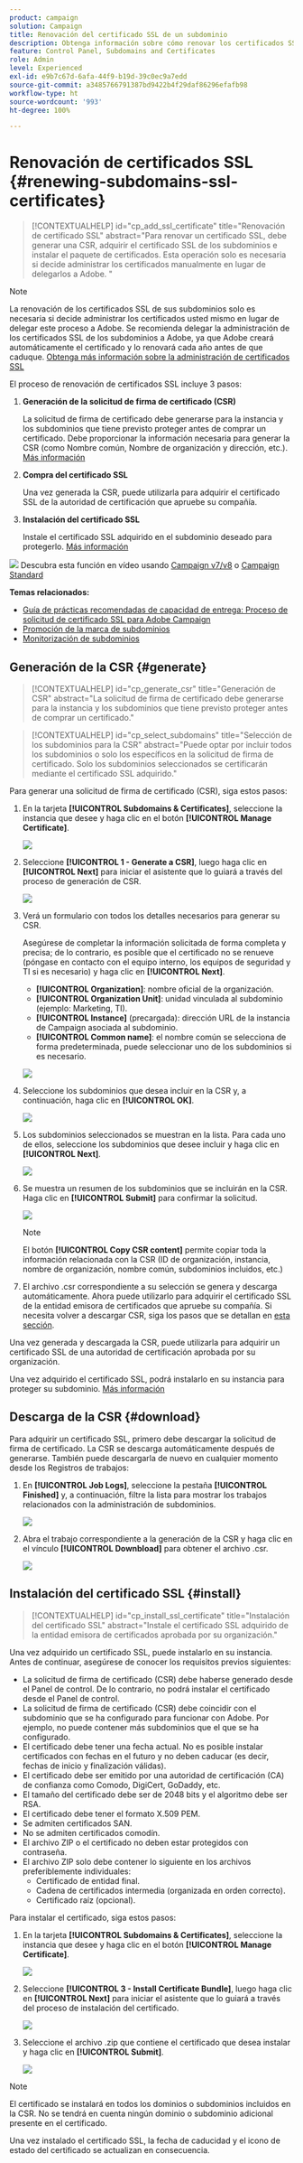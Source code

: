 ```yaml
---
product: campaign
solution: Campaign
title: Renovación del certificado SSL de un subdominio
description: Obtenga información sobre cómo renovar los certificados SSL de los subdominios
feature: Control Panel, Subdomains and Certificates
role: Admin
level: Experienced
exl-id: e9b7c67d-6afa-44f9-b19d-39c0ec9a7edd
source-git-commit: a3485766791387bd9422b4f29daf86296efafb98
workflow-type: ht
source-wordcount: '993'
ht-degree: 100%

---
```


# Renovación de certificados SSL {#renewing-subdomains-ssl-certificates}

>[!CONTEXTUALHELP]
>id="cp_add_ssl_certificate"
>title="Renovación de certificado SSL"
>abstract="Para renovar un certificado SSL, debe generar una CSR, adquirir el certificado SSL de los subdominios e instalar el paquete de certificados. Esta operación solo es necesaria si decide administrar los certificados manualmente en lugar de delegarlos a Adobe. "

>[!NOTE]
>
>La renovación de los certificados SSL de sus subdominios solo es necesaria si decide administrar los certificados usted mismo en lugar de delegar este proceso a Adobe. Se recomienda delegar la administración de los certificados SSL de los subdominios a Adobe, ya que Adobe creará automáticamente el certificado y lo renovará cada año antes de que caduque. [Obtenga más información sobre la administración de certificados SSL](monitoring-ssl-certificates.md#management)

El proceso de renovación de certificados SSL incluye 3 pasos:

1. **Generación de la solicitud de firma de certificado (CSR)**

   La solicitud de firma de certificado debe generarse para la instancia y los subdominios que tiene previsto proteger antes de comprar un certificado.  Debe proporcionar la información necesaria para generar la CSR (como Nombre común, Nombre de organización y dirección, etc.). [Más información](#generate)

1. **Compra del certificado SSL**

   Una vez generada la CSR, puede utilizarla para adquirir el certificado SSL de la autoridad de certificación que apruebe su compañía.

1. **Instalación del certificado SSL**

   Instale el certificado SSL adquirido en el subdominio deseado para protegerlo. [Más información](#install)

![](assets/do-not-localize/how-to-video.png) Descubra esta función en vídeo usando [Campaign v7/v8](https://experienceleague.adobe.com/docs/campaign-classic-learn/control-panel/subdomains-and-certificates/adding-ssl-certificates.html?lang=es#subdomains-and-certificates) o [Campaign Standard](https://experienceleague.adobe.com/docs/campaign-standard-learn/control-panel/subdomains-and-certificates/adding-ssl-certificates.html?lang=es#adding-ssl-certificates)

**Temas relacionados:**

* [Guía de prácticas recomendadas de capacidad de entrega: Proceso de solicitud de certificado SSL para Adobe Campaign](https://experienceleague.adobe.com/docs/deliverability-learn/deliverability-best-practice-guide/additional-resources/campaign/ac-ssl-certificate-request.html?lang=es)
* [Promoción de la marca de subdominios](../../subdomains-certificates/using/subdomains-branding.md)
* [Monitorización de subdominios](../../subdomains-certificates/using/monitoring-subdomains.md)

## Generación de la CSR {#generate}

>[!CONTEXTUALHELP]
>id="cp_generate_csr"
>title="Generación de CSR"
>abstract="La solicitud de firma de certificado debe generarse para la instancia y los subdominios que tiene previsto proteger antes de comprar un certificado."

>[!CONTEXTUALHELP]
>id="cp_select_subdomains"
>title="Selección de los subdominios para la CSR"
>abstract="Puede optar por incluir todos los subdominios o solo los específicos en la solicitud de firma de certificado. Solo los subdominios seleccionados se certificarán mediante el certificado SSL adquirido."

Para generar una solicitud de firma de certificado (CSR), siga estos pasos:

1. En la tarjeta **[!UICONTROL Subdomains & Certificates]**, seleccione la instancia que desee y haga clic en el botón **[!UICONTROL Manage Certificate]**.

   ![](assets/renewal1.png)

1. Seleccione **[!UICONTROL 1 - Generate a CSR]**, luego haga clic en **[!UICONTROL Next]** para iniciar el asistente que lo guiará a través del proceso de generación de CSR.

   ![](assets/renewal2.png)

1. Verá un formulario con todos los detalles necesarios para generar su CSR.

   Asegúrese de completar la información solicitada de forma completa y precisa; de lo contrario, es posible que el certificado no se renueve (póngase en contacto con el equipo interno, los equipos de seguridad y TI si es necesario) y haga clic en **[!UICONTROL Next]**.

   * **[!UICONTROL Organization]**: nombre oficial de la organización.
   * **[!UICONTROL Organization Unit]**: unidad vinculada al subdominio (ejemplo: Marketing, TI).
   * **[!UICONTROL Instance]** (precargada): dirección URL de la instancia de Campaign asociada al subdominio.
   * **[!UICONTROL Common name]**: el nombre común se selecciona de forma predeterminada, puede seleccionar uno de los subdominios si es necesario.

   ![](assets/renewal3.png)

1. Seleccione los subdominios que desea incluir en la CSR y, a continuación, haga clic en **[!UICONTROL OK]**.

   ![](assets/renewal4.png)

1. Los subdominios seleccionados se muestran en la lista. Para cada uno de ellos, seleccione los subdominios que desee incluir y haga clic en **[!UICONTROL Next]**.

   ![](assets/renewal5.png)

1. Se muestra un resumen de los subdominios que se incluirán en la CSR. Haga clic en **[!UICONTROL Submit]** para confirmar la solicitud.

   ![](assets/renewal6.png)

   >[!NOTE]
   >
   >El botón **[!UICONTROL Copy CSR content]** permite copiar toda la información relacionada con la CSR (ID de organización, instancia, nombre de organización, nombre común, subdominios incluidos, etc.)

1. El archivo .csr correspondiente a su selección se genera y descarga automáticamente. Ahora puede utilizarlo para adquirir el certificado SSL de la entidad emisora de certificados que apruebe su compañía. Si necesita volver a descargar CSR, siga los pasos que se detallan en [esta sección](#download).

Una vez generada y descargada la CSR, puede utilizarla para adquirir un certificado SSL de una autoridad de certificación aprobada por su organización.

Una vez adquirido el certificado SSL, podrá instalarlo en su instancia para proteger su subdominio. [Más información](#install)

## Descarga de la CSR {#download}

Para adquirir un certificado SSL, primero debe descargar la solicitud de firma de certificado. La CSR se descarga automáticamente después de generarse. También puede descargarla de nuevo en cualquier momento desde los Registros de trabajos:

1. En **[!UICONTROL Job Logs]**, seleccione la pestaña **[!UICONTROL Finished]** y, a continuación, filtre la lista para mostrar los trabajos relacionados con la administración de subdominios.

   ![](assets/renewal-download.png)

1. Abra el trabajo correspondiente a la generación de la CSR y haga clic en el vínculo **[!UICONTROL Downbload]** para obtener el archivo .csr.

   ![](assets/renewal-download-button.png)

## Instalación del certificado SSL {#install}

>[!CONTEXTUALHELP]
>id="cp_install_ssl_certificate"
>title="Instalación del certificado SSL"
>abstract="Instale el certificado SSL adquirido de la entidad emisora de certificados aprobada por su organización."

Una vez adquirido un certificado SSL, puede instalarlo en su instancia. Antes de continuar, asegúrese de conocer los requisitos previos siguientes:

* La solicitud de firma de certificado (CSR) debe haberse generado desde el Panel de control. De lo contrario, no podrá instalar el certificado desde el Panel de control.
* La solicitud de firma de certificado (CSR) debe coincidir con el subdominio que se ha configurado para funcionar con Adobe. Por ejemplo, no puede contener más subdominios que el que se ha configurado.
* El certificado debe tener una fecha actual. No es posible instalar certificados con fechas en el futuro y no deben caducar (es decir, fechas de inicio y finalización válidas).
* El certificado debe ser emitido por una autoridad de certificación (CA) de confianza como Comodo, DigiCert, GoDaddy, etc.
* El tamaño del certificado debe ser de 2048 bits y el algoritmo debe ser RSA.
* El certificado debe tener el formato X.509 PEM.
* Se admiten certificados SAN.
* No se admiten certificados comodín.
* El archivo ZIP o el certificado no deben estar protegidos con contraseña.
* El archivo ZIP solo debe contener lo siguiente en los archivos preferiblemente individuales:
   * Certificado de entidad final.
   * Cadena de certificados intermedia (organizada en orden correcto).
   * Certificado raíz (opcional).

Para instalar el certificado, siga estos pasos:

1. En la tarjeta **[!UICONTROL Subdomains & Certificates]**, seleccione la instancia que desee y haga clic en el botón **[!UICONTROL Manage Certificate]**.

   ![](assets/renewal1.png)

1. Seleccione **[!UICONTROL 3 - Install Certificate Bundle]**, luego haga clic en **[!UICONTROL Next]** para iniciar el asistente que lo guiará a través del proceso de instalación del certificado.

   ![](assets/install1.png)

1. Seleccione el archivo .zip que contiene el certificado que desea instalar y haga clic en **[!UICONTROL Submit]**.

   ![](assets/install2.png)

>[!NOTE]
>
>El certificado se instalará en todos los dominios o subdominios incluidos en la CSR. No se tendrá en cuenta ningún dominio o subdominio adicional presente en el certificado.

Una vez instalado el certificado SSL, la fecha de caducidad y el icono de estado del certificado se actualizan en consecuencia.
